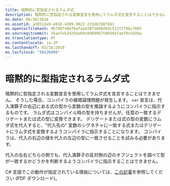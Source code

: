 ```yaml
---
title: 暗黙的に型指定されるラムダ式
description: 暗黙的に型指定される変数宣言を使用してラムダ式を宣言することはできない理由を説明します。
ms.date: 06/20/2016
ms.assetid: a3851da9-e018-4389-9922-233db7d0f841
ms.openlocfilehash: 9b798f40676afaad2075806d6dc512f279bc7065
ms.sourcegitcommit: 16aefeb2d265e69c0d80967580365fabf0c5d39a
ms.translationtype: HT
ms.contentlocale: ja-JP
ms.lasthandoff: 03/18/2019
ms.locfileid: "58126098"
---
```

# <a name="implicitly-typed-lambda-expressions"></a>暗黙的に型指定されるラムダ式

暗黙的に型指定される変数宣言を使用してラムダ式を宣言することはできません。
そうした場合、コンパイラの循環論理問題が発生します。 `var` 宣言は、代入演算子の右辺にある式の型から変数の型を推論するようにコンパイラに指示するものです。 ラムダ式はコンパイル時の型を持ちませんが、任意の一致するデリゲートまたは式の型に変換できます。 デリゲートまたは式の型の変数にラムダ式を代入すると、"代入先の" 変数のシグネチャに一致する式またはデリゲートにラムダ式を変換するようコンパイラに指示することになります。 コンパイラは、代入の右辺の値を代入の左辺の型に一致させることを試みる必要があります。 

代入の左右どちらの側でも、代入演算子の反対側の辺のオブジェクトを調べて型が一致するかどうかを判断するようコンパイラに指示することはできません。

C# 言語でこの動作が指定されている理由については、[この記事](https://download.microsoft.com/download/5/4/B/54B83DFE-D7AA-4155-9687-B0CF58FF65D7/type-inference.pdf)を参照してください (PDF ダウンロード)。
